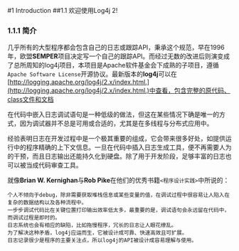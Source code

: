 #1 <span id="Introduction">Introduction</span>
##1.1 欢迎使用Log4j 2!

### 1.1.1 简介

几乎所有的大型程序都会包含自己的日志或跟踪API，秉承这个规范，早在1996年，欧盟**SEMPER**项目决定写一个自己的跟踪API。而经过无数的改进后则演变成了总所周知的log4j项目，本项目是Apache软件基金会下成熟的子项目，遵循`Apache Software License`开源协议。最新版本的**log4j**可以在[http://logging.apache.org/log4j/2.x/index.html.](http://logging.apache.org/log4j/2.x/index.html.)中查看，包含完整的原代码、class文件和文档

在代码中嵌入日志调试语句是一种低级的做法，但这在某些情况下确是唯一的方式，因为调试器并不总是可用或合适的，尤其是在多线程与分布式应用中。

经验表明日志在开发过程中是一个极其重要的组成，它会带来很多好处，如提供运行中的程序精确的上下文信息。一旦在代码中插入日志生成工具，便不再需要人为的干预，而且日志输出还能持久化到硬盘。除了用于开发阶段，足够丰富的日志也可以被当成代码审查工具。

就像**Brian W. Kernighan**与**Rob Pike**在他们的优秀书籍`<程序设计实践>`中所说的：

	个人不倾向于debug，除非需要获取堆栈信息或某些变量的值，在调试过程中很容易让人陷入在复杂的数据结构以及各种流程中。
	一步步调试代码比在关键位置打印输出效率低太多，最重要的是，调试语句会永远留在代码中，而调试过程是即时的。
	日志系统也会有相应的缺陷，比如拖慢程序，冗长的日志让人眼花缭乱。
	为了解决这种矛盾，log4j应运而生，它被设计成可靠、快速高效且可扩展。
	日志记录很少是程序的主要关注点，所以log4j的API被设计成容易理解与使用。



